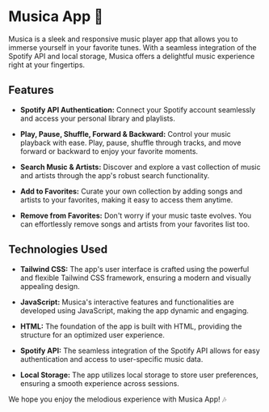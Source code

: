 # Musica App 🎵

Musica is a sleek and responsive music player app that allows you to immerse yourself in your favorite tunes. With a seamless integration of the Spotify API and local storage, Musica offers a delightful music experience right at your fingertips.

## Features

- **Spotify API Authentication:** Connect your Spotify account seamlessly and access your personal library and playlists.

- **Play, Pause, Shuffle, Forward & Backward:** Control your music playback with ease. Play, pause, shuffle through tracks, and move forward or backward to enjoy your favorite moments.

- **Search Music & Artists:** Discover and explore a vast collection of music and artists through the app's robust search functionality.

- **Add to Favorites:** Curate your own collection by adding songs and artists to your favorites, making it easy to access them anytime.

- **Remove from Favorites:** Don't worry if your music taste evolves. You can effortlessly remove songs and artists from your favorites list too.

## Technologies Used

- **Tailwind CSS:** The app's user interface is crafted using the powerful and flexible Tailwind CSS framework, ensuring a modern and visually appealing design.

- **JavaScript:** Musica's interactive features and functionalities are developed using JavaScript, making the app dynamic and engaging.

- **HTML:** The foundation of the app is built with HTML, providing the structure for an optimized user experience.

- **Spotify API:** The seamless integration of the Spotify API allows for easy authentication and access to user-specific music data.

- **Local Storage:** The app utilizes local storage to store user preferences, ensuring a smooth experience across sessions.

We hope you enjoy the melodious experience with Musica App! 🎶

